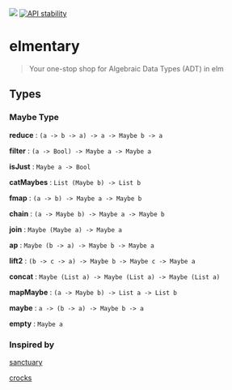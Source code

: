 ![](https://img.shields.io/badge/functional-%CE%BB-blue.svg?style=flat-square)
[![API stability](https://img.shields.io/badge/stability-experimental-orange.svg?style=flat-square)](https://nodejs.org/api/documentation.html#documentation_stability_index)

# elmentary
> Your one-stop shop for Algebraic Data Types (ADT) in elm 

## Types

### Maybe Type  

**reduce** : `(a -> b -> a) -> a -> Maybe b -> a`

**filter** : `(a -> Bool) -> Maybe a -> Maybe a`

**isJust** : `Maybe a -> Bool`

**catMaybes** : `List (Maybe b) -> List b`

**fmap** : `(a -> b) -> Maybe a -> Maybe b`

**chain** : `(a -> Maybe b) -> Maybe a -> Maybe b`

**join** : `Maybe (Maybe a) -> Maybe a`

**ap** : `Maybe (b -> a) -> Maybe b -> Maybe a`

**lift2** : `(b -> c -> a) -> Maybe b -> Maybe c -> Maybe a`

**concat** : `Maybe (List a) -> Maybe (List a) -> Maybe (List a)`

**mapMaybe** : `(a -> Maybe b) -> List a -> List b`

**maybe** : `a -> (b -> a) -> Maybe b -> a`

**empty** : `Maybe a`

### Inspired by

[sanctuary](http://sanctuary.js.org)

[crocks](https://github.com/evilsoft/crocks)
